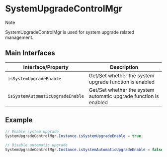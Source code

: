 # SystemUpgradeControlMgr

> [!note]
>
> SystemUpgradeControlMgr is used for system upgrade related management.

## Main Interfaces

| Interface/Property                        | Description                              |
| -------------------------------- | --------------------------------- |
| `isSystemUpgradeEnable`          | Get/Set whether the system upgrade function is enabled     |
| `isSystemAutomaticUpgradeEnable` | Get/Set whether the system automatic upgrade function is enabled |

## Example

```csharp
// Enable system upgrade
SystemUpgradeControlMgr.Instance.isSystemUpgradeEnable = true;

// Disable automatic upgrade
SystemUpgradeControlMgr.Instance.isSystemAutomaticUpgradeEnable = false;
```
